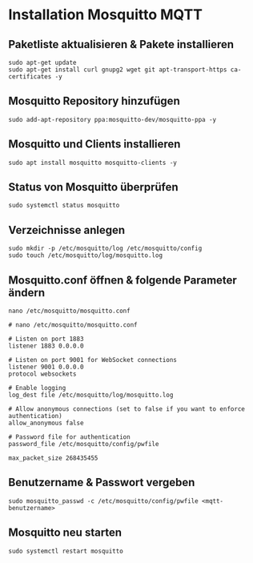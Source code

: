 # Installation Mosquitto MQTT

## Paketliste aktualisieren & Pakete installieren
```
sudo apt-get update
sudo apt-get install curl gnupg2 wget git apt-transport-https ca-certificates -y
```
## Mosquitto Repository hinzufügen
```
sudo add-apt-repository ppa:mosquitto-dev/mosquitto-ppa -y
```
## Mosquitto und Clients installieren
```
sudo apt install mosquitto mosquitto-clients -y
```
## Status von Mosquitto überprüfen
```
sudo systemctl status mosquitto
```
## Verzeichnisse anlegen
```
sudo mkdir -p /etc/mosquitto/log /etc/mosquitto/config
sudo touch /etc/mosquitto/log/mosquitto.log
```
## Mosquitto.conf öffnen & folgende Parameter ändern
```
nano /etc/mosquitto/mosquitto.conf
```
```
# nano /etc/mosquitto/mosquitto.conf

# Listen on port 1883
listener 1883 0.0.0.0

# Listen on port 9001 for WebSocket connections
listener 9001 0.0.0.0
protocol websockets

# Enable logging
log_dest file /etc/mosquitto/log/mosquitto.log

# Allow anonymous connections (set to false if you want to enforce authentication)
allow_anonymous false

# Password file for authentication
password_file /etc/mosquitto/config/pwfile

max_packet_size 268435455

```
## Benutzername & Passwort vergeben
```
sudo mosquitto_passwd -c /etc/mosquitto/config/pwfile <mqtt-benutzername>
```
## Mosquitto neu starten
```
sudo systemctl restart mosquitto
```
